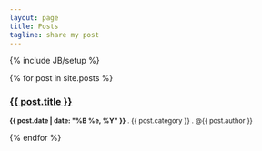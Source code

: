 ```yaml
---
layout: page
title: Posts
tagline: share my post
---
```

{% include JB/setup %}

<div>
{% for post in site.posts %}  
    <h3><a href="{{ post.url }}">{{ post.title }}</a></h3>
    <p><small><strong>{{ post.date | date: "%B %e, %Y" }}</strong> . {{ post.category }} . <span class="author" >@{{ post.author }}</span><a href="{{ BASE_PATH }}{{ post.url }}#disqus_thread"></a></small></p>
{% endfor %}  
</div>


